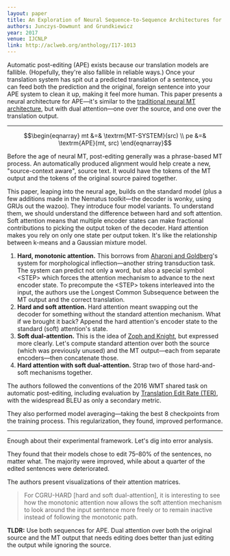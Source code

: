```yaml
---
layout: paper
title: An Exploration of Neural Sequence-to-Sequence Architectures for Automatic Post-Editing
authors: Junczys-Dowmunt and Grundkiewicz
year: 2017
venue: IJCNLP
link: http://aclweb.org/anthology/I17-1013
---
```


Automatic post-editing (APE) exists because our translation models are fallible. (Hopefully, they're also fallible in reliable ways.) Once your translation system has spit out a predicted translation of a sentence, you can feed both the prediction and the original, foreign sentence into your APE system to clean it up, making it feel more human. This paper presents a neural architecture for APE—it's similar to the [traditional neural MT architecture](https://aryamccarthy.github.io/bahdanau2015neural/), but with dual attention—one over the source, and one over the translation output.

<!--more-->
---

$$\begin{eqnarray}
mt &=& \textrm{MT-SYSTEM}(src) \\
pe &=& \textrm{APE}(mt, src)
\end{eqnarray}$$

Before the age of neural MT, post-editing generally was a phrase-based MT process. An automatically produced alignment would help create a new, "source-context aware", source text. It would have the tokens of the MT output and the tokens of the original source paired together.

This paper, leaping into the neural age, builds on the standard model (plus a few additions made in the Nematus toolkit—the decoder is wonky, using GRUs out the wazoo). They introduce four model variants. To understand them, we should understand the difference between hard and soft attention. Soft attention means that multiple encoder states can make fractional contributions to picking the output token of the decoder. Hard attention makes you rely on only one state per output token. It's like the relationship between k-means and a Gaussian mixture model.

1. **Hard, monotonic attention.** This borrows from [Aharoni and Goldberg](http://aclweb.org/anthology/P17-1183)'s system for morphological inflection—another string transduction task. The system can predict not only a word, but also a special symbol \<STEP\> which forces the attention mechanism to advance to the next encoder state. To precompute the \<STEP\> tokens interleaved into the input, the authors use the Longest Common Subsequence between the MT output and the correct translation.
1. **Hard and soft attention.** Hard attention meant swapping out the decoder for something without the standard attention mechanism. What if we brought it back? Append the hard attention's encoder state to the standard (soft) attention's state.
1. **Soft dual-attention.** This is the idea of [Zoph and Knight](http://www.aclweb.org/anthology/N16-1004), but expressed more clearly. Let's compute standard attention over both the source (which was previously unused) and the MT output—each from separate encoders—then concatenate those.
1. **Hard attention with soft dual-attention.** Strap two of those hard-and-soft mechanisms together. 

The authors followed the conventions of the 2016 WMT shared task on automatic post-editing, including evaluation by [Translation Edit Rate (TER)](https://www.cs.umd.edu/~snover/pub/amta06/ter_amta.pdf), with the widespread BLEU as only a secondary metric.

They also performed model averaging—taking the best 8 checkpoints from the training process. This regularization, they found, improved performance.

--- 

Enough about their experimental framework. Let's dig into error analysis.

They found that their models chose to edit 75–80% of the sentences, no matter what. The majority were improved, while about a quarter of the edited sentences were deteriorated.

The authors present visualizations of their attention matrices. 

> For CGRU-HARD [hard and soft dual-attention], it is interesting to see how the monotonic attention now allows the soft attention mechanism to look around the input sentence more freely or to remain inactive instead of following the monotonic path.

**TLDR:** Use both sequences for APE. Dual attention over both the original source and the MT output that needs editing does better than just editing the output while ignoring the source.
